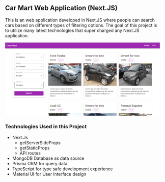 ## Car Mart Web Application (Next.JS)
This is an web application developed in Next.JS where people can search cars based on different types of filtering options. The goal of this project is to utilize many latest technologies that super charged any Next.JS application. 

![image info](./public/git-photos/car-mart-photo-01.PNG)

### Technologies Used in this Project
- Next.Js
  - getServerSideProps
  - getStaticProps
  - API routes
- MongoDB Database as data source
- Prisma ORM for query data
- TypeScript for type safe development experience
- Material UI for User Interface design